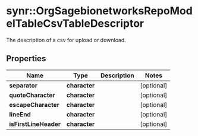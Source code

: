 # synr::OrgSagebionetworksRepoModelTableCsvTableDescriptor

The description of a csv for upload or download.

## Properties
Name | Type | Description | Notes
------------ | ------------- | ------------- | -------------
**separator** | **character** |  | [optional] 
**quoteCharacter** | **character** |  | [optional] 
**escapeCharacter** | **character** |  | [optional] 
**lineEnd** | **character** |  | [optional] 
**isFirstLineHeader** | **character** |  | [optional] 


